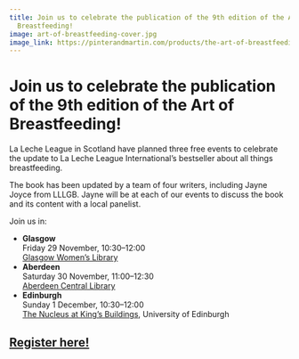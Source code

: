 ```yaml
---
title: Join us to celebrate the publication of the 9th edition of the Art of
  Breastfeeding!
image: art-of-breastfeeding-cover.jpg
image_link: https://pinterandmartin.com/products/the-art-of-breastfeeding
---
```

# Join us to celebrate the publication of the 9th edition of the Art of Breastfeeding!

La Leche League in Scotland have planned three free events to celebrate the update to La Leche League International’s bestseller about all things breastfeeding. 

The book has been updated by a team of four writers, including Jayne Joyce from LLLGB. Jayne will be at each of our events to discuss the book and its content with a local panelist.

Join us in:

* **Glasgow**\
  Friday 29 November, 10:30–12:00\
  [Glasgow Women’s Library](https://womenslibrary.org.uk/about-us/contact-us/)
* **Aberdeen**\
  Saturday 30 November, 11:00–12:30\
  [Aberdeen Central Library](https://www.aberdeencity.gov.uk/services/libraries-and-archives/find-your-local-library/central-library)
* **Edinburgh**\
  Sunday 1 December, 10:30–12:00\
  [The Nucleus at King’s Buildings](https://science-engineering.ed.ac.uk/nucleus-building/about/location), University of Edinburgh

## [Register here!](https://docs.google.com/forms/d/e/1FAIpQLSfxBac0_D5isquAa0jXCFmbmvemA8tTdBD_ObAxpu5vTlGUxw/viewform?usp=sf_link)